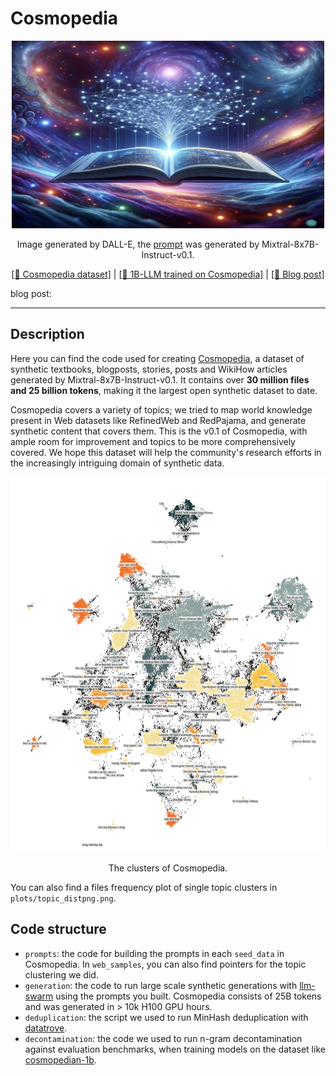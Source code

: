 # Cosmopedia

<div align="center">
    <img src="./plots/cover.png" alt="Description of Image" width="500" height="300">
    <p>Image generated by DALL-E, the <a href="https://huggingface.co/datasets/HuggingFaceTB/miscellaneous/blob/main/cosmopedia_dalle_prompt_by_mixtral.txt">prompt</a> was generated by Mixtral-8x7B-Instruct-v0.1.</p>
</div>

<p align="center"><a href="https://huggingface.co/datasets/HuggingFaceTB/cosmopedia">[🤗 Cosmopedia dataset]</a> | <a href="https://huggingface.co/HuggingFaceTB/cosmopedian-1b">[🤖 1B-LLM trained on Cosmopedia]</a>  | <a href="https://huggingface.co/blog/cosmopedia">[📰 Blog post]</a> 
</p>
 blog post: 
<hr>

## Description
Here you can find the code used for creating [Cosmopedia](https://huggingface.co/datasets/HuggingFaceTB/cosmopedia), a dataset of synthetic textbooks, blogposts, stories, posts and WikiHow articles generated by Mixtral-8x7B-Instruct-v0.1. It contains over **30 million files and 25 billion tokens**, making it the largest open synthetic dataset to date.

Cosmopedia covers a variety of topics; we tried to map world knowledge present in Web datasets like RefinedWeb and RedPajama, and generate synthetic content that covers them. This is the v0.1 of Cosmopedia, with ample room for improvement and topics to be more comprehensively covered. We hope this dataset will help the community's research efforts in the increasingly intriguing domain of synthetic data.

<div align="center">
    <img src="./plots/clusters_map.png" alt="clusters" width="900" height="600">
    <p>The clusters of Cosmopedia.</p>
</div>

You can also find a files frequency plot of single topic clusters in `plots/topic_distpng.png`.

## Code structure
- `prompts`: the code for building the prompts in each `seed_data` in Cosmopedia. In `web_samples`, you can also find pointers for the topic clustering we did.
- `generation`: the code to run large scale synthetic generations with [llm-swarm](https://github.com/huggingface/llm-swarm) using the prompts you built. Cosmopedia consists of 25B tokens and was generated in > 10k H100 GPU hours.
- `deduplication`: the script we used to run MinHash deduplication with [datatrove](https://github.com/huggingface/datatrove).
- `decontamination`: the code we used to run n-gram decontamination against evaluation benchmarks, when training models on the dataset like [cosmopedian-1b](https://huggingface.co/HuggingFaceTB/cosmopedian-1b). 
